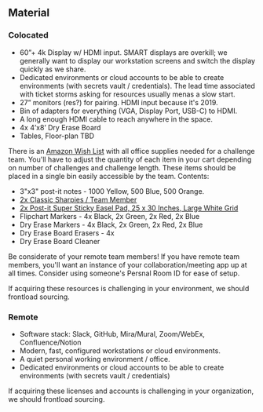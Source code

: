 ## Material

### Colocated

- 60”+ 4k Display w/ HDMI input. SMART displays are overkill; we generally want to display our workstation screens and switch the display quickly as we share.
- Dedicated environments or cloud accounts to be able to create environments (with secrets vault / credentials). The lead time associated with ticket storms asking for resources usually menas a slow start.
- 27” monitors (res?) for pairing. HDMI input because it's 2019.
- Bin of adapters for everything (VGA, Display Port, USB-C) to HDMI.
- A long enough HDMI cable to reach anywhere in the space.
- 4x 4’x8’ Dry Erase Board
- Tables, Floor-plan TBD

There is an [Amazon Wish List](https://www.amazon.com/gp/registry/wishlist/3GAGNGF3OD33I/ref=cm_wl_huc_title) with all office supplies needed for a challenge team. You'll have to adjust the quantity of each item in your cart depending on number of challenges and challenge length. These items should be placed in a single bin easily accessible by the team. Contents:

- 3"x3" post-it notes - 1000 Yellow, 500 Blue, 500 Orange.
- [2x Classic Sharpies / Team Member](https://www.amazon.com/dp/B00006IFHD/?coliid=I3VQY8NXTB1853&colid=3GAGNGF3OD33I&psc=0&ref_=lv_ov_lig_dp_it)
- [2x Post-it Super Sticky Easel Pad, 25 x 30 Inches, Large White Grid](https://www.amazon.com/Post-Sticky-560SS-Premium-Sticking/dp/B003H0D8YU/ref=asc_df_B003H0D8YU/?tag=hyprod-20&linkCode=df0&hvadid=167140695348&hvpos=1o1&hvnetw=g&hvrand=7434364199083874146&hvpone=&hvptwo=&hvqmt=&hvdev=c&hvdvcmdl=&hvlocint=&hvlocphy=9010935&hvtargid=pla-310992995250&psc=1)
- Flipchart Markers - 4x Black, 2x Green, 2x Red, 2x Blue
- Dry Erase Markers - 4x Black, 2x Green, 2x Red, 2x Blue
- Dry Erase Board Erasers - 4x
- Dry Erase Board Cleaner

Be considerate of your remote team members! If you have remote team members, you'll want an instance of your collaboration/meeting app up at all times. Consider using someone's Persnal Room ID for ease of setup.

If acquiring these resources is challenging in your environment, we should frontload sourcing.

### Remote

- Software stack: Slack, GitHub, Mira/Mural, Zoom/WebEx, Confluence/Notion
- Modern, fast, configured workstations or cloud environments.
- A quiet personal working environment / office.
- Dedicated environments or cloud accounts to be able to create environments (with secrets vault / credentials)

If acquiring these licenses and accounts is challenging in your organization, we should frontload sourcing.